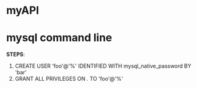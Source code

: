 # myAPI

# mysql command line 
<b>STEPS</b>: 
1. CREATE USER 'foo'@'%' IDENTIFIED WITH mysql_native_password BY 'bar' <br>
2. GRANT ALL PRIVILEGES ON *.* TO 'foo'@'%'